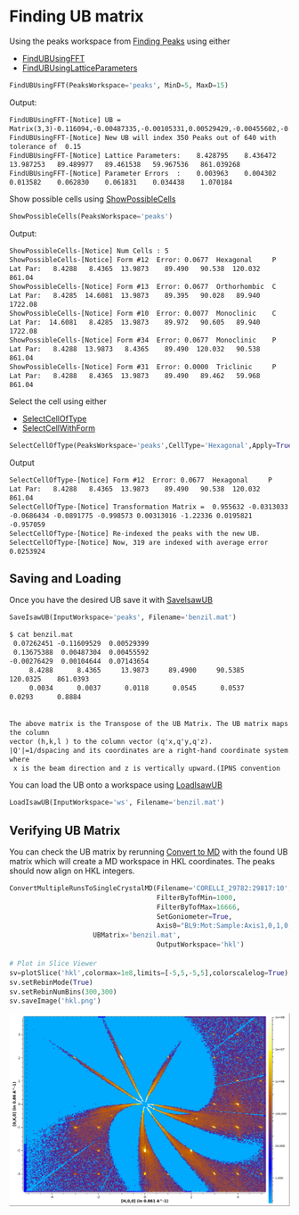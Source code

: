 # Finding UB matrix

Using the peaks workspace from [Finding Peaks](peaks.md) using either
* [FindUBUsingFFT](http://docs.mantidproject.org/nightly/algorithms/FindUBUsingFFT.html)
* [FindUBUsingLatticeParameters](http://docs.mantidproject.org/nightly/algorithms/FindUBUsingLatticeParameters.html)

```python
FindUBUsingFFT(PeaksWorkspace='peaks', MinD=5, MaxD=15)
```
Output:
```
FindUBUsingFFT-[Notice] UB = Matrix(3,3)-0.116094,-0.00487335,-0.00105331,0.00529429,-0.00455602,-0.0714388,0.0726219,-0.136753,0.00278309
FindUBUsingFFT-[Notice] New UB will index 350 Peaks out of 640 with tolerance of  0.15
FindUBUsingFFT-[Notice] Lattice Parameters:    8.428795    8.436472   13.987253   89.489977   89.461538   59.967536   861.039268
FindUBUsingFFT-[Notice] Parameter Errors  :    0.003963    0.004302    0.013582    0.062830    0.061831    0.034438    1.070184
```

Show possible cells using [ShowPossibleCells](http://docs.mantidproject.org/nightly/algorithms/ShowPossibleCells.html)

```python
ShowPossibleCells(PeaksWorkspace='peaks')
```
Output:
```
ShowPossibleCells-[Notice] Num Cells : 5
ShowPossibleCells-[Notice] Form #12  Error: 0.0677  Hexagonal     P   Lat Par:   8.4288   8.4365  13.9873    89.490   90.538  120.032     861.04
ShowPossibleCells-[Notice] Form #13  Error: 0.0677  Orthorhombic  C   Lat Par:   8.4285  14.6081  13.9873    89.395   90.028   89.940    1722.08
ShowPossibleCells-[Notice] Form #10  Error: 0.0077  Monoclinic    C   Lat Par:  14.6081   8.4285  13.9873    89.972   90.605   89.940    1722.08
ShowPossibleCells-[Notice] Form #34  Error: 0.0677  Monoclinic    P   Lat Par:   8.4288  13.9873   8.4365    89.490  120.032   90.538     861.04
ShowPossibleCells-[Notice] Form #31  Error: 0.0000  Triclinic     P   Lat Par:   8.4288   8.4365  13.9873    89.490   89.462   59.968     861.04
```

Select the cell using either
* [SelectCellOfType](http://docs.mantidproject.org/nightly/algorithms/SelectCellOfType.html)
* [SelectCellWithForm](http://docs.mantidproject.org/nightly/algorithms/SelectCellWithForm.html)

```python
SelectCellOfType(PeaksWorkspace='peaks',CellType='Hexagonal',Apply=True)
```
Output
```
SelectCellOfType-[Notice] Form #12  Error: 0.0677  Hexagonal     P   Lat Par:   8.4288   8.4365  13.9873    89.490   90.538  120.032     861.04
SelectCellOfType-[Notice] Transformation Matrix =  0.955632 -0.0313033 -0.0686434 -0.0891775 -0.998573 0.00313016 -1.22336 0.0195821 -0.957059
SelectCellOfType-[Notice] Re-indexed the peaks with the new UB.
SelectCellOfType-[Notice] Now, 319 are indexed with average error 0.0253924
```

## Saving and Loading

Once you have the desired UB save it with [SaveIsawUB](http://docs.mantidproject.org/nightly/algorithms/SaveIsawUB.html)

```python
SaveIsawUB(InputWorkspace='peaks', Filename='benzil.mat')
```

```
$ cat benzil.mat
 0.07262451 -0.11609529  0.00529399
 0.13675388  0.00487304  0.00455592
-0.00276429  0.00104644  0.07143654
     8.4288      8.4365     13.9873     89.4900     90.5385    120.0325    861.0393
     0.0034      0.0037      0.0118      0.0545      0.0537      0.0293      0.8884


The above matrix is the Transpose of the UB Matrix. The UB matrix maps the column
vector (h,k,l ) to the column vector (q'x,q'y,q'z).
|Q'|=1/dspacing and its coordinates are a right-hand coordinate system where
 x is the beam direction and z is vertically upward.(IPNS convention
```

You can load the UB onto a workspace using [LoadIsawUB](http://docs.mantidproject.org/nightly/algorithms/LoadIsawUB.html)

```python
LoadIsawUB(InputWorkspace='ws', Filename='benzil.mat')
```

## Verifying UB Matrix

You can check the UB matrix by rerunning [Convert to
MD](peaks.md#convert-to-md) with the found UB matrix which will create
a MD workspace in HKL coordinates. The peaks should now align on HKL
integers.

```python
ConvertMultipleRunsToSingleCrystalMD(Filename='CORELLI_29782:29817:10',
                                     FilterByTofMin=1000,
                                     FilterByTofMax=16666,
                                     SetGoniometer=True,
                                     Axis0="BL9:Mot:Sample:Axis1,0,1,0,1",
				     UBMatrix='benzil.mat',
                                     OutputWorkspace='hkl')

# Plot in Slice Viewer
sv=plotSlice('hkl',colormax=1e8,limits=[-5,5,-5,5],colorscalelog=True)
sv.setRebinMode(True)
sv.setRebinNumBins(300,300)
sv.saveImage('hkl.png')
```

![HKL](hkl.png)
